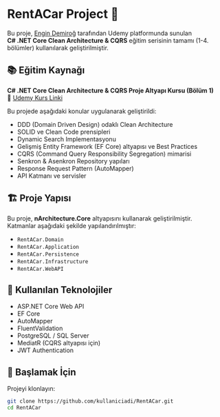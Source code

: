 # RentACar Project 🚗  
Bu proje, [Engin Demiroğ](https://www.udemy.com/user/engindemiro/) tarafından Udemy platformunda sunulan  
**C# .NET Core Clean Architecture & CQRS** eğitim serisinin tamamı (1-4. bölümler) kullanılarak geliştirilmiştir.

## 📚 Eğitim Kaynağı
**C# .NET Core Clean Architecture & CQRS Proje Altyapı Kursu (Bölüm 1)**  
🔗 [Udemy Kurs Linki](https://www.udemy.com/course/c-net-core-clean-architecture-cqrs-proje-altyap-kursu-1)

Bu projede aşağıdaki konular uygulanarak geliştirildi:
- DDD (Domain Driven Design) odaklı Clean Architecture
- SOLID ve Clean Code prensipleri
- Dynamic Search Implementasyonu
- Gelişmiş Entity Framework (EF Core) altyapısı ve Best Practices
- CQRS (Command Query Responsibility Segregation) mimarisi
- Senkron & Asenkron Repository yapıları
- Response Request Pattern (AutoMapper)
- API Katmanı ve servisler

## 🏗️ Proje Yapısı
Bu proje, **nArchitecture.Core** altyapısını kullanarak geliştirilmiştir.  
Katmanlar aşağıdaki şekilde yapılandırılmıştır:

- `RentACar.Domain` 
- `RentACar.Application`
- `RentACar.Persistence`
- `RentACar.Infrastructure` 
- `RentACar.WebAPI`

## 🔧 Kullanılan Teknolojiler
- ASP.NET Core Web API
- EF Core
- AutoMapper
- FluentValidation
- PostgreSQL / SQL Server
- MediatR (CQRS altyapısı için)
- JWT Authentication

## 🚀 Başlamak İçin
Projeyi klonlayın:

```bash
git clone https://github.com/kullaniciadi/RentACar.git
cd RentACar

